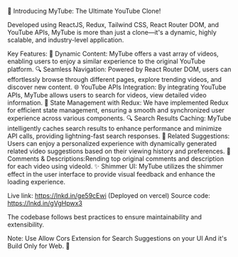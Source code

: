 🚀 Introducing MyTube: The Ultimate YouTube Clone!

Developed using ReactJS, Redux, Tailwind CSS, React Router DOM, and YouTube APIs, MyTube is more than just a clone—it's a dynamic, highly scalable, and industry-level application.

Key Features:
🎥 Dynamic Content: MyTube offers a vast array of videos, enabling users to enjoy a similar experience to the original YouTube platform.
🔍 Seamless Navigation: Powered by React Router DOM, users can effortlessly browse through different pages, explore trending videos, and discover new content.
🌐 YouTube APIs Integration: By integrating YouTube APIs, MyTube allows users to search for videos, view detailed video information.
🔐 State Management with Redux: We have implemented Redux for efficient state management, ensuring a smooth and synchronized user experience across various components.
🔍 Search Results Caching: MyTube intelligently caches search results to enhance performance and minimize API calls, providing lightning-fast search responses.
🧩 Related Suggestions: Users can enjoy a personalized experience with dynamically generated related video suggestions based on their viewing history and preferences.
💬 Comments & Descriptions:Rending top original comments and description for each video using videoId.
✨ Shimmer UI: MyTube utilizes the shimmer effect in the user interface to provide visual feedback and enhance the loading experience.

Live link: https://lnkd.in/ge59cEwi (Deployed on vercel)
Source code: https://lnkd.in/gVgHpwx3

The codebase follows best practices to ensure maintainability and extensibility.

Note: Use Allow Cors Extension for Search Suggestions on your UI And it's Build Only for Web. 🙏
